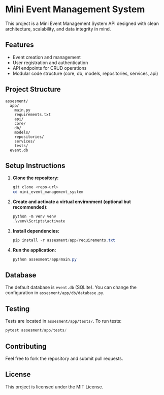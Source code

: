 
# Mini Event Management System

This project is a Mini Event Management System API designed with clean architecture, scalability, and data integrity in mind.

## Features
- Event creation and management
- User registration and authentication
- API endpoints for CRUD operations
- Modular code structure (core, db, models, repositories, services, api)

## Project Structure
```
assesment/
  app/
    main.py
    requirements.txt
    api/
    core/
    db/
    models/
    repositories/
    services/
    tests/
  event.db
```

## Setup Instructions
1. **Clone the repository:**
   ```powershell
   git clone <repo-url>
   cd mini_event_management_system
   ```
2. **Create and activate a virtual environment (optional but recommended):**
   ```powershell
   python -m venv venv
   .\venv\Scripts\activate
   ```
3. **Install dependencies:**
   ```powershell
   pip install -r assesment/app/requirements.txt
   ```
4. **Run the application:**
   ```powershell
   python assesment/app/main.py
   ```

## Database
The default database is `event.db` (SQLite). You can change the configuration in `assesment/app/db/database.py`.

## Testing
Tests are located in `assesment/app/tests/`. To run tests:
```powershell
pytest assesment/app/tests/
```

## Contributing
Feel free to fork the repository and submit pull requests.

## License
This project is licensed under the MIT License.
